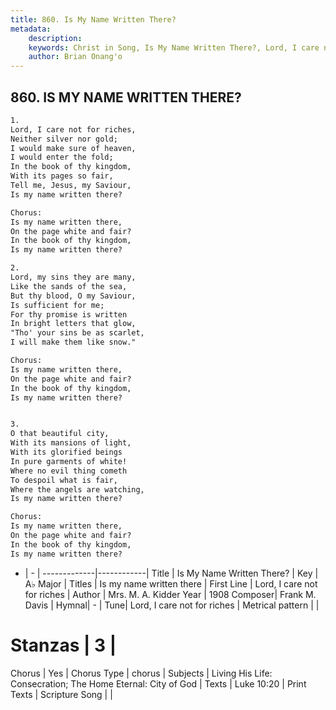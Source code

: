 ```yaml
---
title: 860. Is My Name Written There?
metadata:
    description: 
    keywords: Christ in Song, Is My Name Written There?, Lord, I care not for riches, Is my name written there
    author: Brian Onang'o
---
```



## 860. IS MY NAME WRITTEN THERE?

```txt
1.
Lord, I care not for riches,
Neither silver nor gold;
I would make sure of heaven,
I would enter the fold;
In the book of thy kingdom,
With its pages so fair,
Tell me, Jesus, my Saviour,
Is my name written there?

Chorus:
Is my name written there,
On the page white and fair?
In the book of thy kingdom,
Is my name written there?

2.
Lord, my sins they are many,
Like the sands of the sea,
But thy blood, O my Saviour,
Is sufficient for me;
For thy promise is written
In bright letters that glow,
"Tho' your sins be as scarlet,
I will make them like snow." 

Chorus:
Is my name written there,
On the page white and fair?
In the book of thy kingdom,
Is my name written there?


3.
O that beautiful city, 
With its mansions of light,
With its glorified beings
In pure garments of white!
Where no evil thing cometh
To despoil what is fair,
Where the angels are watching,
Is my name written there? 

Chorus:
Is my name written there,
On the page white and fair?
In the book of thy kingdom,
Is my name written there?


```

- |   -  |
-------------|------------|
Title | Is My Name Written There? |
Key | A♭ Major |
Titles | Is my name written there |
First Line | Lord, I care not for riches |
Author | Mrs. M. A. Kidder
Year | 1908
Composer| Frank M. Davis |
Hymnal|  - |
Tune| Lord, I care not for riches |
Metrical pattern | |
# Stanzas | 3 |
Chorus | Yes |
Chorus Type | chorus |
Subjects | Living His Life: Consecration; The Home Eternal: City of God |
Texts | Luke 10:20 |
Print Texts | 
Scripture Song |  |
  
